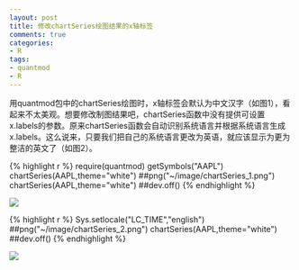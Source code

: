 ```yaml
---
layout: post
title: 修改chartSeries绘图结果的x轴标签
comments: true
categories:
- R
tags:
- quantmod
- R
---
```


用quantmod包中的chartSeries绘图时，x轴标签会默认为中文汉字（如图1），看起来不太美观。想要修改制图结果吧，chartSeries函数中没有提供可设置x.labels的参数。原来chartSeries函数会自动识别系统语言并根据系统语言生成x.labels。这么说来，只要我们把自己的系统语言更改为英语，就应该显示为更为整洁的英文了（如图2）。

{% highlight r %}
require(quantmod)
getSymbols("AAPL")
chartSeries(AAPL,theme="white")
##png("~/image/chartSeries_1.png")
chartSeries(AAPL,theme="white")
##dev.off()
{% endhighlight %}



<img src="https://github.com/dengyishuo/dengyishuo.github.com/blob/master/image/chartSeries_1.png?raw=true" />

{% highlight r %}
Sys.setlocale("LC_TIME","english")
##png("~/image/chartSeries_2.png")
chartSeries(AAPL,theme="white")
##dev.off()
{% endhighlight %}

<img src="https://github.com/dengyishuo/dengyishuo.github.com/blob/master/image/chartSeries_2.png?raw=true" />
